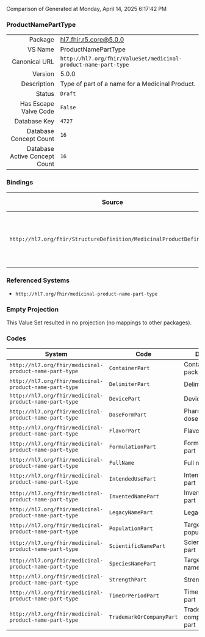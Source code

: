 Comparison of 
Generated at Monday, April 14, 2025 6:17:42 PM

### ProductNamePartType

|      |     |
| ---: | --- |
| Package | hl7.fhir.r5.core@5.0.0 |
| VS Name | ProductNamePartType |
| Canonical URL | `http://hl7.org/fhir/ValueSet/medicinal-product-name-part-type` |
| Version | 5.0.0 |
| Description | Type of part of a name for a Medicinal Product. |
| Status | `Draft` |
| Has Escape Valve Code | `False` |
| Database Key | `4727` |
| Database Concept Count | `16` |
| Database Active Concept Count | `16` |
### Bindings

| Source | Element | Binding | Strength | Element Short |
| ------ | ------- | ------- | -------- | ------------- |
| `http://hl7.org/fhir/StructureDefinition/MedicinalProductDefinition` | `MedicinalProductDefinition.name.part.type` | `http://hl7.org/fhir/ValueSet/medicinal-product-name-part-type` | `Example` | Identifying type for this part of the name (e.g. strength part) |

### Referenced Systems

* `http://hl7.org/fhir/medicinal-product-name-part-type`
### Empty Projection

This Value Set resulted in no projection (no mappings to other packages).

### Codes

| System | Code | Display |
| ------ | ---- | ------- |
| `http://hl7.org/fhir/medicinal-product-name-part-type` | `ContainerPart` | Container or pack part |
| `http://hl7.org/fhir/medicinal-product-name-part-type` | `DelimiterPart` | Delimiter part |
| `http://hl7.org/fhir/medicinal-product-name-part-type` | `DevicePart` | Device part |
| `http://hl7.org/fhir/medicinal-product-name-part-type` | `DoseFormPart` | Pharmaceutical dose form part |
| `http://hl7.org/fhir/medicinal-product-name-part-type` | `FlavorPart` | Flavor part |
| `http://hl7.org/fhir/medicinal-product-name-part-type` | `FormulationPart` | Formulation part |
| `http://hl7.org/fhir/medicinal-product-name-part-type` | `FullName` | Full name |
| `http://hl7.org/fhir/medicinal-product-name-part-type` | `IntendedUsePart` | Intended use part |
| `http://hl7.org/fhir/medicinal-product-name-part-type` | `InventedNamePart` | Invented name part |
| `http://hl7.org/fhir/medicinal-product-name-part-type` | `LegacyNamePart` | Legacy name |
| `http://hl7.org/fhir/medicinal-product-name-part-type` | `PopulationPart` | Target population part |
| `http://hl7.org/fhir/medicinal-product-name-part-type` | `ScientificNamePart` | Scientific name part |
| `http://hl7.org/fhir/medicinal-product-name-part-type` | `SpeciesNamePart` | Target species name part |
| `http://hl7.org/fhir/medicinal-product-name-part-type` | `StrengthPart` | Strength part |
| `http://hl7.org/fhir/medicinal-product-name-part-type` | `TimeOrPeriodPart` | Time/Period part |
| `http://hl7.org/fhir/medicinal-product-name-part-type` | `TrademarkOrCompanyPart` | Trademark or company name part |
